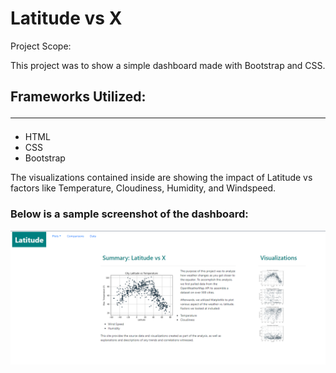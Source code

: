 # Latitude vs X

Project Scope:<br>

This project was to show a simple dashboard made with Bootstrap and CSS.  

## Frameworks Utilized:<hr>

* HTML
* CSS
* Bootstrap


The visualizations contained inside are showing the impact of Latitude vs factors like Temperature, Cloudiness, Humidity, and Windspeed.

### Below is a sample screenshot of the dashboard:
![ScreenShot](images/screen1.png)



